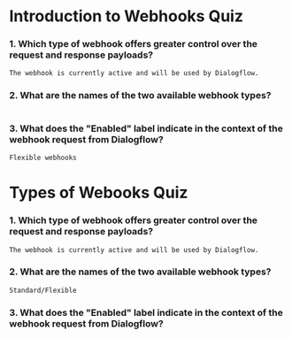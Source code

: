 # Introduction to Webhooks Quiz

### 1. Which type of webhook offers greater control over the request and response payloads?

```
The webhook is currently active and will be used by Dialogflow.
```

### 2. What are the names of the two available webhook types?

```

```

### 3. What does the "Enabled" label indicate in the context of the webhook request from Dialogflow?

```
Flexible webhooks
```

# Types of Webooks Quiz

### 1. Which type of webhook offers greater control over the request and response payloads?
```
The webhook is currently active and will be used by Dialogflow.
```

### 2. What are the names of the two available webhook types?
```
Standard/Flexible
```

### 3. What does the "Enabled" label indicate in the context of the webhook request from Dialogflow?
